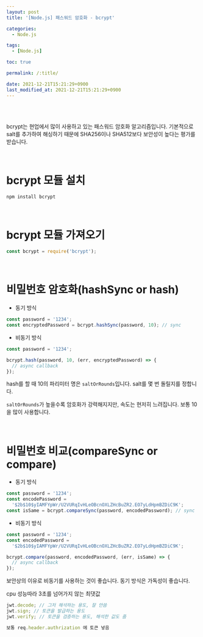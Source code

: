 ```yaml
---
layout: post
title: '[Node.js] 패스워드 암호화 - bcrypt'

categories:
  - Node.js

tags:
  - [Node.js]

toc: true

permalink: /:title/

date: 2021-12-21T15:21:29+0900
last_modified_at: 2021-12-21T15:21:29+0900
---
```


<br>
<br>

bcrypt는 현업에서 많이 사용하고 있는 패스워드 암호화 알고리즘입니다. 기본적으로 salt를 추가하여 해싱하기 때문에 SHA256이나 SHA512보다 보안성이 높다는 평가를 받습니다.

<br>

# bcrypt 모듈 설치

```
npm install bcrypt
```

<br>

# bcrypt 모듈 가져오기

```js
const bcrypt = require('bcrypt');
```

<br>

# 비밀번호 암호화(hashSync or hash)

- 동기 방식

```js
const password = '1234';
const encryptedPassword = bcrypt.hashSync(password, 10); // sync
```

- 비동기 방식

```js
const password = '1234';

bcrypt.hash(password, 10, (err, encryptedPassword) => {
  // async callback
});
```

hash를 할 때 10의 파리미터 명은 `saltOrRounds`입니다. salt를 몇 번 돌릴지를 정합니다.

`saltOrRounds`가 높을수록 암호화가 강력해지지만, 속도는 현저히 느려집니다. 보통 10을 많이 사용합니다.

<br>

# 비밀번호 비교(compareSync or compare)

- 동기 방식

```js
const password = '1234';
const encodePassword =
  '$2b$10$yIAMFYpWr/U2VURqIvHLeOBcnOXLZHcBuZR2.EO7yLdHpmBZDiC9K';
const isSame = bcrypt.compareSync(password, encodedPassword); // sync
```

- 비동기 방식

```js
const password = '1234';
const encodedPassword =
  '$2b$10$yIAMFYpWr/U2VURqIvHLeOBcnOXLZHcBuZR2.EO7yLdHpmBZDiC9K';

bcrypt.compare(password, encodedPassword, (err, isSame) => {
  // async callback
});
```

보안상의 이유로 비동기를 사용하는 것이 좋습니다. 동기 방식은 가독성이 좋습니다.

cpu 성능따라 3초를 넘어가지 않는 최댓값

```js
jwt.decode; // 그저 해석하는 용도, 잘 안씀
jwt.sign; // 토큰을 발급하는 용도
jwt.verify; // 토큰을 검증하는 용도, 해석한 값도 줌

보통 req.header.authrization 에 토큰 넣음
```
